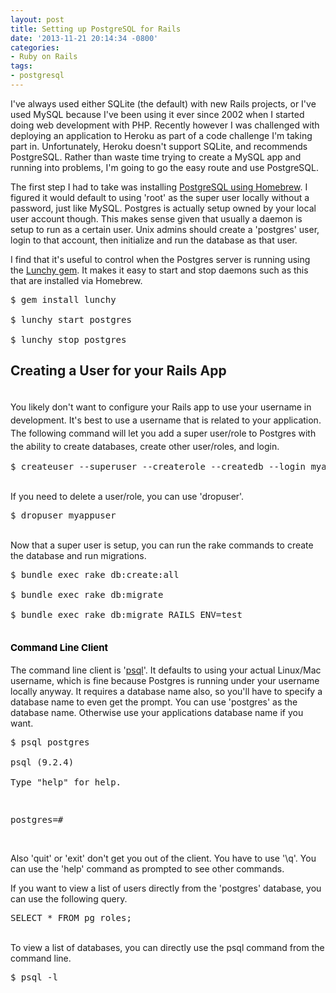 ```yaml
---
layout: post
title: Setting up PostgreSQL for Rails
date: '2013-11-21 20:14:34 -0800'
categories:
- Ruby on Rails
tags:
- postgresql
---
```

<p>I've always used either SQLite (the default) with new Rails projects, or I've used MySQL because I've been using it ever since 2002 when I started doing web development with PHP. Recently however I was challenged with deploying an application to Heroku as part of a code challenge I'm taking part in. Unfortunately, Heroku doesn't support SQLite, and recommends PostgreSQL. Rather than waste time trying to create a MySQL app and running into problems, I'm going to go the easy route and use PostgreSQL.</p>
<p>The first step I had to take was installing <a href="http://www.moncefbelyamani.com/how-to-install-postgresql-on-a-mac-with-homebrew-and-lunchy/" target="_blank">PostgreSQL using Homebrew</a>. I figured it would default to using 'root' as the super user locally without a password, just like MySQL. Postgres is actually setup owned by your local user account though. This makes sense given that usually a daemon is setup to run as a certain user. Unix admins should create a 'postgres' user, login to that account, then initialize and run the database as that user.</p>
<p>I find that it's useful to control when the Postgres server is running using the <a href="https://github.com/mperham/lunchy" target="_blank">Lunchy gem</a>. It makes it easy to start and stop daemons such as this that are installed via Homebrew.</p>
<pre class="brush:shell">$ gem install lunchy<br />
$ lunchy start postgres<br />
$ lunchy stop postgres</pre></p>
<h2>Creating a User for your Rails App</h2><br />
<span style="line-height: 21px;">You likely don't want to configure your Rails app to use your username in development. It's best to use a username that is related to your application. The following command will let you add a super user/role to Postgres with the ability to create databases, create other user/roles, and login.</span></p>
<pre class="brush:shell">$ createuser --superuser --createrole --createdb --login myappuser</pre><br />
If you need to delete a user/role, you can use 'dropuser'.</p>
<pre class="brush:shell">$ dropuser myappuser</pre><br />
Now that a super user is setup, you can run the rake commands to create the database and run migrations.</p>
<pre class="brush:shell">$ bundle exec rake db:create:all<br />
$ bundle exec rake db:migrate<br />
$ bundle exec rake db:migrate RAILS_ENV=test</pre><br />
<span style="color: #000000; font-size: 15px; font-weight: bold; line-height: 27px;">Command Line Client</span></p>
<p>The command line client is '<a href="http://www.postgresql.org/docs/8.4/static/app-psql.html" target="_blank">psql</a>'. It defaults to using your actual Linux/Mac username, which is fine because Postgres is running under your username locally anyway. It requires a database name also, so you'll have to specify a database name to even get the prompt. You can use 'postgres' as the database name. Otherwise use your applications database name if you want.</p>
<pre class="brush:shell">$ psql postgres<br />
psql (9.2.4)<br />
Type "help" for help.</p>
<p>postgres=#</pre><br />
Also 'quit' or 'exit' don't get you out of the client. You have to use '\q'. You can use the 'help' command as prompted to see other commands.</p>
<p>If you want to view a list of users directly from the 'postgres' database, you can use the following query.</p>
<pre class="brush:shell">SELECT * FROM pg_roles;</pre><br />
To view a list of databases, you can directly use the psql command from the command line.</p>
<pre class="brush:shell">$ psql -l</pre><br />
 </p>

